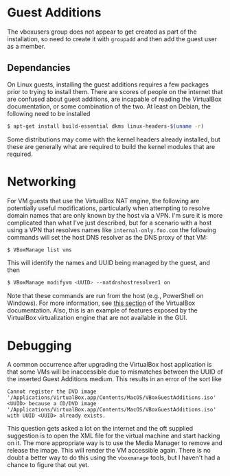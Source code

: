 # Guest Additions
The vboxusers group does not appear to get created as part of the installation,
so need to create it with `groupadd` and then add the guest user as a member.

## Dependancies
On Linux guests, installing the guest additions requires a few packages prior to
trying to install them.  There are scores of people on the internet that are
confused about guest additions, are incapable of reading the VirtualBox
documentation, or some combination of the two.  At least on Debian, the
following need to be installed
```bash
$ apt-get install build-essential dkms linux-headers-$(uname -r)
```
Some distributions may come with the kernel headers already installed, but these
are generally what are required to build the kernel modules that are required.

# Networking
For VM guests that use the VirtualBox NAT engine, the following are potentially
useful modifications, particularly when attempting to resolve domain names that
are only known by the host via a VPN.  I'm sure it is more complicated than what
I've just described, but for a scenario with a host using a VPN that
resolves names like `internal-only.foo.com` the following commands will set the
host DNS resolver as the DNS proxy of that VM:
```bash
$ VBoxManage list vms
```
This will identify the names and UUID being managed by the guest, and then
```bash
$ VBoxManage modifyvm <UUID> --natdnshostresolver1 on
```
Note that these commands are run from the host (e.g., PowerShell on Windows).
For more information, see [this section](https://www.virtualbox.org/manual/ch09.html#changenat) of the VirtualBox documentation.  Also, this is an example of features exposed by the VirtualBox virtualization engine that are not available in the GUI.


# Debugging
A common occurrence after upgrading the VirtualBox host application is that some
VMs will be inaccessible due to mismatches between the UUID of the inserted
Guest Additions medium.  This results in an error of the sort like
```
Cannot register the DVD image
'/Applications/VirtualBox.app/Contents/MacOS/VBoxGuestAdditions.iso'
<UUID> because a CD/DVD image
'/Applications/VirtualBox.app/Contents/MacOS/VBoxGuestAdditions.iso'
with UUID <UUID> already exists.
```
This question gets asked a lot on the internet and the oft supplied suggestion
is to open the XML file for the virtual machine and start hacking on it.  The
more appropriate way is to use the Media Manager to remove and release the
image.  This will render the VM accessible again.  There is no doubt a better
way to do this using the `vboxmanage` tools, but I haven't had a chance to
figure that out yet.
